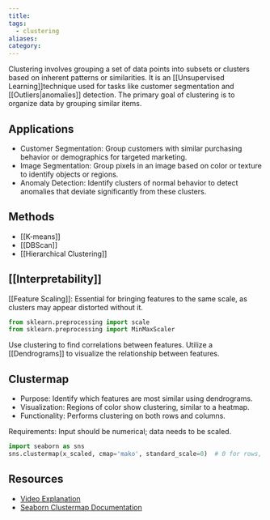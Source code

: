 ```yaml
---
title: 
tags:
  - clustering
aliases: 
category:
---
```

Clustering involves grouping a set of data points into subsets or clusters based on inherent patterns or similarities. It is an [[Unsupervised Learning]]technique used for tasks like customer segmentation and [[Outliers|anomalies]] detection. The primary goal of clustering is to organize data by grouping similar items.

## Applications

- Customer Segmentation: Group customers with similar purchasing behavior or demographics for targeted marketing.
- Image Segmentation: Group pixels in an image based on color or texture to identify objects or regions.
- Anomaly Detection: Identify clusters of normal behavior to detect anomalies that deviate significantly from these clusters.
## Methods

- [[K-means]]
- [[DBScan]]
- [[Hierarchical Clustering]]

## [[Interpretability]]

 [[Feature Scaling]]: Essential for bringing features to the same scale, as clusters may appear distorted without it.
  ```python
  from sklearn.preprocessing import scale
  from sklearn.preprocessing import MinMaxScaler
  ```

Use clustering to find correlations between features. Utilize a [[Dendrograms]] to visualize the relationship between features.


## Clustermap
- Purpose: Identify which features are most similar using dendrograms.
- Visualization: Regions of color show clustering, similar to a heatmap.
- Functionality: Performs clustering on both rows and columns.

Requirements: Input should be numerical; data needs to be scaled.
  ```python
  import seaborn as sns
  sns.clustermap(x_scaled, cmap='mako', standard_scale=0)  # 0 for rows, 1 for columns
  ```
## Resources
- [Video Explanation](https://youtu.be/crQkHHhY7aY?t=149)
- [Seaborn Clustermap Documentation](https://seaborn.pydata.org/generated/seaborn.clustermap.html)

